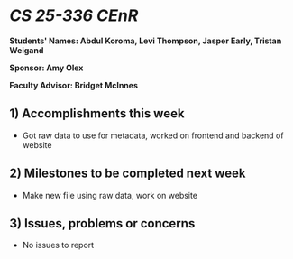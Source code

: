 # *CS 25-336 CEnR*

**Students' Names: Abdul Koroma, Levi Thompson, Jasper Early, Tristan Weigand**

**Sponsor: Amy Olex**

**Faculty Advisor: Bridget McInnes**

## 1) Accomplishments this week ##
- Got raw data to use for metadata, worked on frontend and backend of website

## 2) Milestones to be completed next week ##
- Make new file using raw data, work on website

## 3) Issues, problems or concerns ##
- No issues to report

